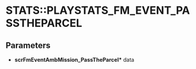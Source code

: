 # STATS::PLAYSTATS_FM_EVENT_PASSTHEPARCEL

## Parameters
* **scrFmEventAmbMission_PassTheParcel\*** data